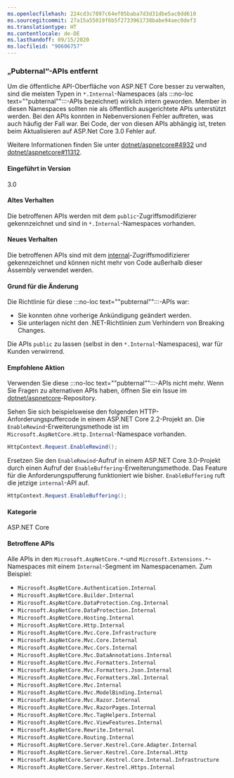 ```yaml
---
ms.openlocfilehash: 224cd3c7897c64ef05baba7d3d31dbe5ac0dd610
ms.sourcegitcommit: 27a15a55019f6b5f2733961738babe94aec0def3
ms.translationtype: HT
ms.contentlocale: de-DE
ms.lasthandoff: 09/15/2020
ms.locfileid: "90606757"
---
```

### <a name="pubternal-apis-removed"></a>„Pubternal“-APIs entfernt

Um die öffentliche API-Oberfläche von ASP.NET Core besser zu verwalten, sind die meisten Typen in `*.Internal`-Namespaces (als :::no-loc text="\"pubternal\"":::-APIs bezeichnet) wirklich intern geworden. Member in diesen Namespaces sollten nie als öffentlich ausgerichtete APIs unterstützt werden. Bei den APIs konnten in Nebenversionen Fehler auftreten, was auch häufig der Fall war. Bei Code, der von diesen APIs abhängig ist, treten beim Aktualisieren auf ASP.Net Core 3.0 Fehler auf.

Weitere Informationen finden Sie unter [dotnet/aspnetcore#4932](https://github.com/dotnet/aspnetcore/issues/4932) und [dotnet/aspnetcore#11312](https://github.com/dotnet/aspnetcore/issues/11312).

#### <a name="version-introduced"></a>Eingeführt in Version

3.0

#### <a name="old-behavior"></a>Altes Verhalten

Die betroffenen APIs werden mit dem `public`-Zugriffsmodifizierer gekennzeichnet und sind in `*.Internal`-Namespaces vorhanden.

#### <a name="new-behavior"></a>Neues Verhalten

Die betroffenen APIs sind mit dem [internal](../../../../docs/csharp/language-reference/keywords/internal.md)-Zugriffsmodifizierer gekennzeichnet und können nicht mehr von Code außerhalb dieser Assembly verwendet werden.

#### <a name="reason-for-change"></a>Grund für die Änderung

Die Richtlinie für diese :::no-loc text="\"pubternal\"":::-APIs war:

* Sie konnten ohne vorherige Ankündigung geändert werden.
* Sie unterlagen nicht den .NET-Richtlinien zum Verhindern von Breaking Changes.

Die APIs `public` zu lassen (selbst in den `*.Internal`-Namespaces), war für Kunden verwirrend.

#### <a name="recommended-action"></a>Empfohlene Aktion

Verwenden Sie diese :::no-loc text="\"pubternal\"":::-APIs nicht mehr. Wenn Sie Fragen zu alternativen APIs haben, öffnen Sie ein Issue im [dotnet/aspnetcore](https://github.com/dotnet/aspnetcore/issues)-Repository.

Sehen Sie sich beispielsweise den folgenden HTTP-Anforderungspuffercode in einem ASP.NET Core 2.2-Projekt an. Die `EnableRewind`-Erweiterungsmethode ist im `Microsoft.AspNetCore.Http.Internal`-Namespace vorhanden.

```csharp
HttpContext.Request.EnableRewind();
```

Ersetzen Sie den `EnableRewind`-Aufruf in einem ASP.NET Core 3.0-Projekt durch einen Aufruf der `EnableBuffering`-Erweiterungsmethode. Das Feature für die Anforderungspufferung funktioniert wie bisher. `EnableBuffering` ruft die jetzige `internal`-API auf.

```csharp
HttpContext.Request.EnableBuffering();
```

#### <a name="category"></a>Kategorie

ASP.NET Core

#### <a name="affected-apis"></a>Betroffene APIs

Alle APIs in den `Microsoft.AspNetCore.*`-und `Microsoft.Extensions.*`-Namespaces mit einem `Internal`-Segment im Namespacenamen. Zum Beispiel:

- `Microsoft.AspNetCore.Authentication.Internal`
- `Microsoft.AspNetCore.Builder.Internal`
- `Microsoft.AspNetCore.DataProtection.Cng.Internal`
- `Microsoft.AspNetCore.DataProtection.Internal`
- `Microsoft.AspNetCore.Hosting.Internal`
- `Microsoft.AspNetCore.Http.Internal`
- `Microsoft.AspNetCore.Mvc.Core.Infrastructure`
- `Microsoft.AspNetCore.Mvc.Core.Internal`
- `Microsoft.AspNetCore.Mvc.Cors.Internal`
- `Microsoft.AspNetCore.Mvc.DataAnnotations.Internal`
- `Microsoft.AspNetCore.Mvc.Formatters.Internal`
- `Microsoft.AspNetCore.Mvc.Formatters.Json.Internal`
- `Microsoft.AspNetCore.Mvc.Formatters.Xml.Internal`
- `Microsoft.AspNetCore.Mvc.Internal`
- `Microsoft.AspNetCore.Mvc.ModelBinding.Internal`
- `Microsoft.AspNetCore.Mvc.Razor.Internal`
- `Microsoft.AspNetCore.Mvc.RazorPages.Internal`
- `Microsoft.AspNetCore.Mvc.TagHelpers.Internal`
- `Microsoft.AspNetCore.Mvc.ViewFeatures.Internal`
- `Microsoft.AspNetCore.Rewrite.Internal`
- `Microsoft.AspNetCore.Routing.Internal`
- `Microsoft.AspNetCore.Server.Kestrel.Core.Adapter.Internal`
- `Microsoft.AspNetCore.Server.Kestrel.Core.Internal.Http`
- `Microsoft.AspNetCore.Server.Kestrel.Core.Internal.Infrastructure`
- `Microsoft.AspNetCore.Server.Kestrel.Https.Internal`

<!--

#### Affected APIs

- `N:Microsoft.AspNetCore.Authentication.Internal`
- `N:Microsoft.AspNetCore.Builder.Internal`
- `N:Microsoft.AspNetCore.DataProtection.Cng.Internal`
- `N:Microsoft.AspNetCore.DataProtection.Internal`
- `N:Microsoft.AspNetCore.Hosting.Internal`
- `N:Microsoft.AspNetCore.Http.Internal`
- `N:Microsoft.AspNetCore.Mvc.Core.Infrastructure`
- `N:Microsoft.AspNetCore.Mvc.Core.Internal`
- `N:Microsoft.AspNetCore.Mvc.Cors.Internal`
- `N:Microsoft.AspNetCore.Mvc.DataAnnotations.Internal`
- `N:Microsoft.AspNetCore.Mvc.Formatters.Internal`
- `N:Microsoft.AspNetCore.Mvc.Formatters.Json.Internal`
- `N:Microsoft.AspNetCore.Mvc.Formatters.Xml.Internal`
- `N:Microsoft.AspNetCore.Mvc.Internal`
- `N:Microsoft.AspNetCore.Mvc.ModelBinding.Internal`
- `N:Microsoft.AspNetCore.Mvc.Razor.Internal`
- `N:Microsoft.AspNetCore.Mvc.RazorPages.Internal`
- `N:Microsoft.AspNetCore.Mvc.TagHelpers.Internal`
- `N:Microsoft.AspNetCore.Mvc.ViewFeatures.Internal`
- `N:Microsoft.AspNetCore.Rewrite.Internal`
- `N:Microsoft.AspNetCore.Routing.Internal`
- `N:Microsoft.AspNetCore.Server.Kestrel.Core.Adapter.Internal`
- `N:Microsoft.AspNetCore.Server.Kestrel.Core.Internal.Http`
- `N:Microsoft.AspNetCore.Server.Kestrel.Core.Internal.Infrastructure`
- `N:Microsoft.AspNetCore.Server.Kestrel.Https.Internal`

-->
